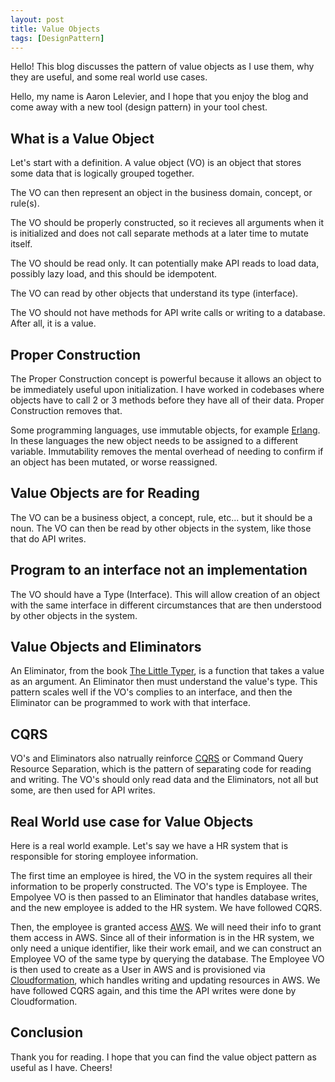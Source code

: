 ```yaml
---
layout: post
title: Value Objects
tags: [DesignPattern]
---
```


Hello! This blog discusses the pattern of value objects as I use them, why they are useful, and some real world use cases.

Hello, my name is Aaron Lelevier, and I hope that you enjoy the blog and come away with a new tool (design pattern) in your tool chest.

## What is a Value Object

Let's start with a definition. A value object (VO) is an object that stores some data that is logically grouped together.

The VO can then represent an object in the business domain, concept, or rule(s). 

The VO should be properly constructed, so it recieves all arguments when it is initialized and does not call separate methods at a later time to mutate itself.

The VO should be read only. It can potentially make API reads to load data, possibly lazy load, and this should be idempotent.

The VO can read by other objects that understand its type (interface).

The VO should not have methods for API write calls or writing to a database. After all, it is a value.

## Proper Construction

The Proper Construction concept is powerful because it allows an object to be immediately useful upon initialization. I have worked in codebases where objects have to call 2 or 3 methods before they have all of their data. Proper Construction removes that.

Some programming languages, use immutable objects, for example [Erlang](https://erlang.org/doc/apps/erts/users_guide.html). In these languages the new object needs to be assigned to a different variable. Immutability removes the mental overhead of needing to confirm if an object has been mutated, or worse reassigned.

## Value Objects are for Reading

The VO can be a business object, a concept, rule, etc... but it should be a noun. The VO can then be read by other objects in the system, like those that do API writes.

## Program to an interface not an implementation

The VO should have a Type (Interface). This will allow creation of an object with the same interface in different circumstances that are then understood by other objects in the system.

## Value Objects and Eliminators

An Eliminator, from the book [The Little Typer](https://thelittletyper.com/), is a function that takes a value as an argument. An Eliminator then must understand the value's type. This pattern scales well if the VO's complies to an interface, and then the Eliminator can be programmed to work with that interface.

## CQRS

VO's and Eliminators also natrually reinforce [CQRS](https://martinfowler.com/bliki/CQRS.html) or Command Query Resource Separation, which is the pattern of separating code for reading and writing. The VO's should only read data and the Eliminators, not all but some, are then used for API writes.

## Real World use case for Value Objects

Here is a real world example. Let's say we have a HR system that is responsible for storing employee information.

The first time an employee is hired, the VO in the system requires all their information to be properly constructed. The VO's type is Employee. The Empolyee VO is then passed to an Eliminator that handles database writes, and the new employee is added to the HR system. We have followed CQRS.

Then, the employee is granted access [AWS](https://aws.amazon.com/). We will need their info to grant them access in AWS. Since all of their information is in the HR system, we only need a unique identifier, like their work email, and we can construct an Employee VO of the same type by querying the database. The Employee VO is then used to create as a User in AWS and is provisioned via [Cloudformation](https://aws.amazon.com/cloudformation/), which handles writing and updating resources in AWS. We have followed CQRS again, and this time the API writes were done by Cloudformation.

## Conclusion

Thank you for reading. I hope that you can find the value object pattern as useful as I have. Cheers!
